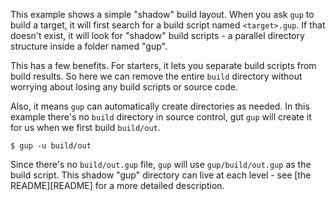 This example shows a simple "shadow" build layout. When you ask `gup` to build
a target, it will first search for a build script named `<target>.gup`. If that
doesn't exist, it will look for "shadow" build scripts - a parallel  directory
structure inside a folder named "gup".

This has a few benefits. For starters, it lets you separate build scripts from
build results. So here we can remove the entire `build` directory without
worrying about losing any build scripts or source code.

Also, it means `gup` can automatically create directories as needed. In this
example there's no `build` directory in source control, gut `gup` will create
it for us when we first build `build/out`.

    $ gup -u build/out

Since there's no `build/out.gup` file, `gup` will use `gup/build/out.gup` as
the build script. This shadow "gup" directory can live at each level - see [the
README][README] for a more detailed description.

